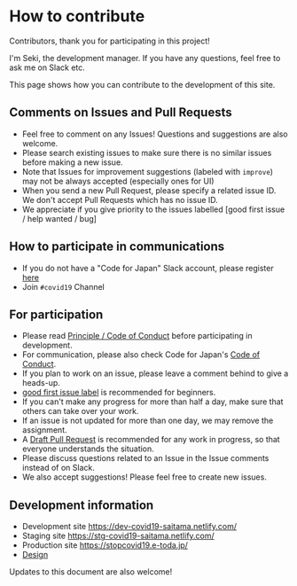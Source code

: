 # How to contribute

Contributors, thank you for participating in this project!

I'm Seki, the development manager. If you have any questions, feel free to ask me on Slack etc.

This page shows how you can contribute to the development of this site.

## Comments on Issues and Pull Requests
* Feel free to comment on any Issues! Questions and suggestions are also welcome.
* Please search existing issues to make sure there is no similar issues before making a new issue.
* Note that Issues for improvement suggestions (labeled with `improve`) may not be always accepted (especially ones for UI)
* When you send a new Pull Request, please specify a related issue ID. We don't accept Pull Requests which has no issue ID.
* We appreciate if you give priority to the issues labelled [good first issue / help wanted / bug]

## How to participate in communications
* If you do not have a "Code for Japan" Slack account, please register [here](https://cfjslackin.herokuapp.com/)
* Join `#covid19` Channel

## For participation
* Please read [Principle / Code of Conduct](CODE_OF_CONDUCT_EN.md) before participating in development.
* For communication, please also check Code for Japan's [Code of Conduct](https://github.com/codeforjapan/codeofconduct).
* If you plan to work on an issue, please leave a comment behind to give a heads-up.
* [good first issue label](https://github.com/codefortoda/covid19-saitama/issues?q=is%3Aissue+is%3Aopen+label%3A%22good+first+issue%22) is recommended for beginners.
* If you can't make any progress for more than half a day, make sure that others can take over your work.
* If an issue is not updated for more than one day, we may remove the assignment.
* A [Draft Pull Request](https://help.github.com/en/github/collaborating-with-issues-and-pull-requests/about-pull-requests#draft-pull-requests) is recommended for any work in progress, so that everyone understands the situation.
* Please discuss questions related to an Issue in the Issue comments instead of on Slack.
* We also accept suggestions! Please feel free to create new issues.

## Development information
* Development site https://dev-covid19-saitama.netlify.com/
* Staging site https://stg-covid19-saitama.netlify.com/
* Production site https://stopcovid19.e-toda.jp/
* [Design](https://www.figma.com/file/V7vt80p2gauhdgTZeVNbgj/UI%E3%83%87%E3%82%B6%E3%82%A4%E3%83%B3?node-id=121%3A156)

Updates to this document are also welcome!
